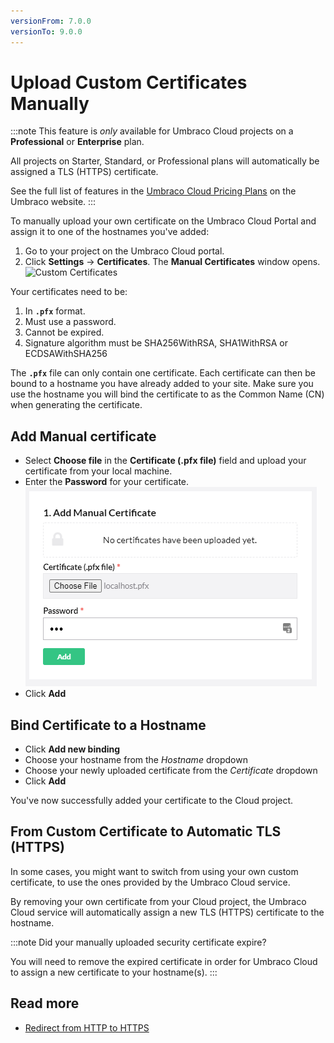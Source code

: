 ```yaml
---
versionFrom: 7.0.0
versionTo: 9.0.0
---
```


# Upload Custom Certificates Manually

:::note
This feature is *only* available for Umbraco Cloud projects on a **Professional** or **Enterprise** plan.

All projects on Starter, Standard, or Professional plans will automatically be assigned a TLS (HTTPS) certificate.

See the full list of features in the [Umbraco Cloud Pricing Plans](https://umbraco.com/umbraco-cloud-pricing/) on the Umbraco website.
:::

To manually upload your own certificate on the Umbraco Cloud Portal and assign it to one of the hostnames you've added:

1. Go to your project on the Umbraco Cloud portal.
2. Click **Settings** -> **Certificates**. The **Manual Certificates** window opens.
    ![Custom Certificates](images/Manual-certificate.png)

Your certificates need to be:

1. In **`.pfx`** format.
2. Must use a password.
3. Cannot be expired.
4. Signature algorithm must be SHA256WithRSA, SHA1WithRSA or ECDSAWithSHA256

The **`.pfx`** file can only contain one certificate. Each certificate can then be bound to a hostname you have already added to your site. Make sure you use the hostname you will bind the certificate to as the Common Name (CN) when generating the certificate.

## Add Manual certificate

* Select **Choose file** in the **Certificate (.pfx file)** field and upload your certificate from your local machine.
* Enter the **Password** for your certificate.
    ![Add Manual Certificate](images/Add-Manual-Certificate.png)  
* Click **Add**

## Bind Certificate to a Hostname

* Click **Add new binding**
* Choose your hostname from the *Hostname* dropdown
* Choose your newly uploaded certificate from the *Certificate* dropdown
* Click **Add**

You've now successfully added your certificate to the Cloud project.

## From Custom Certificate to Automatic TLS (HTTPS)

In some cases, you might want to switch from using your own custom certificate, to use the ones provided by the Umbraco Cloud service.

By removing your own certificate from your Cloud project, the Umbraco Cloud service will automatically assign a new TLS (HTTPS) certificate to the hostname.

:::note
Did your manually uploaded security certificate expire?

You will need to remove the expired certificate in order for Umbraco Cloud to assign a new certificate to your hostname(s).
:::

## Read more

* [Redirect from HTTP to HTTPS](../Rewrites-on-Cloud#running-your-site-on-https-only)
